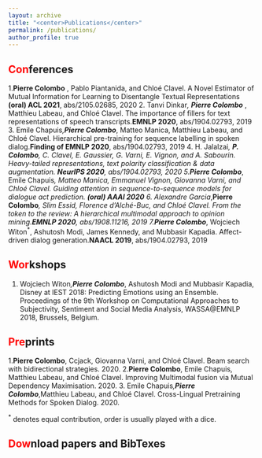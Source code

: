 ```yaml
---
layout: archive
title: "<center>Publications</center>"
permalink: /publications/
author_profile: true
---
```


<span style="color:red">Con</span>ferences
---
1.**Pierre Colombo** , Pablo Piantanida, and Chloé Clavel. A Novel Estimator of Mutual Information for Learning to Disentangle Textual Representations **(oral) ACL 2021**, abs/2105.02685, 2020
2. Tanvi Dinkar<sup>*</sup>, **Pierre Colombo** <sup>*</sup>, Matthieu Labeau, and Chloé Clavel. The importance of fillers for
text representations of speech transcripts.**EMNLP 2020**, abs/1904.02793, 2019
3. Emile Chapuis<sup>*</sup>,**Pierre Colombo**<sup>*</sup>, Matteo Manica, Matthieu Labeau, and Chloé Clavel. Hierarchical
pre-training for sequence labelling in spoken dialog.**Finding of EMNLP 2020**, abs/1904.02793, 2019
4. H. Jalalzai<sup>*</sup>, **P. Colombo***<sup>*</sup>, C. Clavel, E. Gaussier, G. Varni, E. Vignon, and A. Sabourin. Heavy-tailed
representations, text polarity classification & data augmentation. **NeurIPS 2020**, abs/1904.02793, 2020
5.**Pierre Colombo**<sup>*</sup>, Emile Chapuis<sup>*</sup>, Matteo Manica, Emmanuel Vignon, Giovanna Varni, and Chloé
Clavel. Guiding attention in sequence-to-sequence models for dialogue act prediction. **(oral) AAAI 2020**
6. Alexandre Garcia<sup>*</sup>,**Pierre Colombo**<sup>*</sup>, Slim Essid, Florence d’Alché-Buc, and Chloé Clavel. From the token to the review: A hierarchical multimodal approach to opinion mining.**EMNLP 2020**, abs/1908.11216,
2019
7.**Pierre Colombo**<sup>*</sup>, Wojciech Witon<sup>*</sup>, Ashutosh Modi, James Kennedy, and Mubbasir Kapadia.
Affect-driven dialog generation.**NAACL 2019**, abs/1904.02793, 2019


<span style="color:red">Wor</span>kshops
---
1. Wojciech Witon<sup>*</sup>,**Pierre Colombo**<sup>*</sup>, Ashutosh Modi and Mubbasir Kapadia, Disney at IEST 2018: Predicting Emotions using an Ensemble. Proceedings of the 9th Workshop on Computational Approaches to Subjectivity, Sentiment and Social Media Analysis, WASSA@EMNLP 2018, Brussels, Belgium.

<span style="color:red">Pre</span>prints
---
1.**Pierre Colombo**, Ccjack, Giovanna Varni, and Chloé Clavel. Beam search with bidirectional strategies.
2020.
2.**Pierre Colombo**, Emile Chapuis, Matthieu Labeau, and Chloé Clavel. Improving Multimodal fusion via Mutual Dependency Maximisation. 2020.
3. Emile Chapuis<sup>*</sup>,**Pierre Colombo**<sup>*</sup>,Matthieu Labeau, and Chloé Clavel. Cross-Lingual Pretraining Methods for Spoken Dialog. 2020.


<sup>*</sup> denotes equal contribution, order is usually played with a dice.


<span style="color:red">Dow</span>nload papers and BibTexes
---
<script src="https://bibbase.org/show?bib=https://dblp.org/pid/229/3167.bib&jsonp=1"></script>